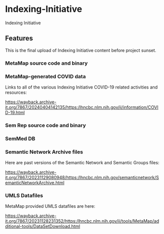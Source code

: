 # Indexing-Initiative
Indexing Initiative
## Features
This is the final upload of Indexing Initiative content before project sunset.

### MetaMap source code and binary

### MetaMap-generated COVID data

Links to all of the various Indexing Initiative COVID-19 related activities and resources:

https://wayback.archive-it.org/7867/20240404142135/https:/lhncbc.nlm.nih.gov/ii/information/COVID-19.html

### Sem Rep source code and binary

### SemMed DB

### Semantic Network Archive files

Here are past versions of the Semantic Network and Semantic Groups files:

https://wayback.archive-it.org/7867/20231129080948/https:/lhncbc.nlm.nih.gov/semanticnetwork/SemanticNetworkArchive.html

### UMLS Datafiles

MetaMap provided UMLS datafiles are here:

https://wayback.archive-it.org/7867/20231128231352/https:/lhncbc.nlm.nih.gov/ii/tools/MetaMap/additional-tools/DataSetDownload.html
